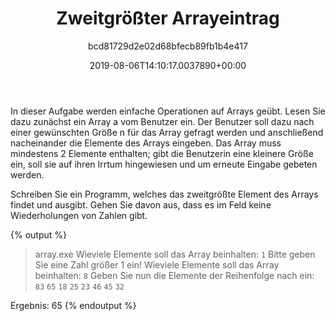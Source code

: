﻿---
author: bcd81729d2e02d68bfecb89fb1b4e417
title: Zweitgrößter Arrayeintrag
ratingMethod: Fixed
category: Katas
freezeDifficultyRating: false
date: 2019-08-06T14:10:17.0037890+00:00
source: none
learningFocus: 
isDraft: false
includeTests: []
dependsOn: []
languages: []
state:
  passedCount: 59
  failedCount: 72
  hasError: false
  errorDescription: ''
  lastEditorId: 
  feasibilityIndex: 891
  feasibilityIndexMod: 72
  difficultyRating: 55
  isPartOfBundle: true
  minEffort: 5 mins
  maxEffort: 15 mins
  features:
  - Arrays
  - Iterations
  activity: -1897
lastEdit: 2019-08-06T14:10:17.0037890+00:00

---
In dieser Aufgabe werden einfache Operationen auf Arrays geübt. Lesen Sie dazu zunächst
ein Array a vom Benutzer ein. Der Benutzer soll dazu nach einer gewünschten Größe n
für das Array gefragt werden und anschließend nacheinander die Elemente des Arrays
eingeben. Das Array muss mindestens 2 Elemente enthalten; gibt die Benutzerin eine
kleinere Größe ein, soll sie auf ihren Irrtum hingewiesen und um erneute Eingabe gebeten
werden. 

Schreiben Sie ein Programm, welches das zweitgrößte Element des Arrays findet und
ausgibt. Gehen Sie davon aus, dass es im Feld keine Wiederholungen von Zahlen
gibt.

{% output %}
> array.exe
Wieviele Elemente soll das Array beinhalten: `1`
Bitte geben Sie eine Zahl größer 1 ein!
Wieviele Elemente soll das Array beinhalten: `8`
Geben Sie nun die Elemente der Reihenfolge nach ein:
`83`
`65`
`18`
`25`
`23`
`46`
`45`
`32`

Ergebnis:
65
{% endoutput %}